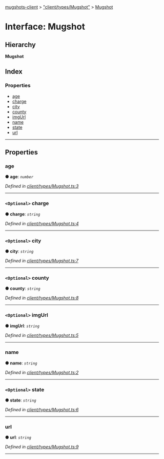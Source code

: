 [mugshots-client](../README.md) > ["client/types/Mugshot"](../modules/_client_types_mugshot_.md) > [Mugshot](../interfaces/_client_types_mugshot_.mugshot.md)

# Interface: Mugshot

## Hierarchy

**Mugshot**

## Index

### Properties

* [age](_client_types_mugshot_.mugshot.md#age)
* [charge](_client_types_mugshot_.mugshot.md#charge)
* [city](_client_types_mugshot_.mugshot.md#city)
* [county](_client_types_mugshot_.mugshot.md#county)
* [imgUrl](_client_types_mugshot_.mugshot.md#imgurl)
* [name](_client_types_mugshot_.mugshot.md#name)
* [state](_client_types_mugshot_.mugshot.md#state)
* [url](_client_types_mugshot_.mugshot.md#url)

---

## Properties

<a id="age"></a>

###  age

**● age**: *`number`*

*Defined in [client/types/Mugshot.ts:3](https://github.com/agaricide/mugshots-client/blob/101dc0c/src/client/types/Mugshot.ts#L3)*

___
<a id="charge"></a>

### `<Optional>` charge

**● charge**: *`string`*

*Defined in [client/types/Mugshot.ts:4](https://github.com/agaricide/mugshots-client/blob/101dc0c/src/client/types/Mugshot.ts#L4)*

___
<a id="city"></a>

### `<Optional>` city

**● city**: *`string`*

*Defined in [client/types/Mugshot.ts:7](https://github.com/agaricide/mugshots-client/blob/101dc0c/src/client/types/Mugshot.ts#L7)*

___
<a id="county"></a>

### `<Optional>` county

**● county**: *`string`*

*Defined in [client/types/Mugshot.ts:8](https://github.com/agaricide/mugshots-client/blob/101dc0c/src/client/types/Mugshot.ts#L8)*

___
<a id="imgurl"></a>

### `<Optional>` imgUrl

**● imgUrl**: *`string`*

*Defined in [client/types/Mugshot.ts:5](https://github.com/agaricide/mugshots-client/blob/101dc0c/src/client/types/Mugshot.ts#L5)*

___
<a id="name"></a>

###  name

**● name**: *`string`*

*Defined in [client/types/Mugshot.ts:2](https://github.com/agaricide/mugshots-client/blob/101dc0c/src/client/types/Mugshot.ts#L2)*

___
<a id="state"></a>

### `<Optional>` state

**● state**: *`string`*

*Defined in [client/types/Mugshot.ts:6](https://github.com/agaricide/mugshots-client/blob/101dc0c/src/client/types/Mugshot.ts#L6)*

___
<a id="url"></a>

###  url

**● url**: *`string`*

*Defined in [client/types/Mugshot.ts:9](https://github.com/agaricide/mugshots-client/blob/101dc0c/src/client/types/Mugshot.ts#L9)*

___

